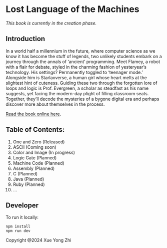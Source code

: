 # Lost Language of the Machines

_This book is currently in the creation phase._

## Introduction
In a world half a millennium in the future, where computer science as we know it has become the stuff of legends, two unlikely students embark on a journey through the annals of ‘ancient’ programming. Meet Flamey, a robot with a flair for debate, styled in the charming fashion of yesteryear’s technology. His settings? Permanently toggled to ‘teenager mode.’ Alongside him is Starlaxverse, a human girl whose heart melts at the slightest hint of cuteness. Guiding these two through the forgotten lore of loops and logic is Prof. Evergreen, a scholar as steadfast as his name suggests, yet facing the modern-day plight of filling classroom seats. Together, they’ll decode the mysteries of a bygone digital era and perhaps discover more about themselves in the process.

[Read the book online here](https://www.LostLanguageoftheMachines.com/).

## Table of Contents:
1. One and Zero (Released)
2. ASCII (Coming soon)
3. Color and Image (In progress)
4. Logic Gate (Planned)
5. Machine Code (Planned)
6. Assembly (Planned)
7. C (Planned)
8. Java (Planned)
9. Ruby (Planned)
10. ...

## Developer
To run it locally:
```
npm install
npm run dev
```

Copyright @2024 Xue Yong Zhi